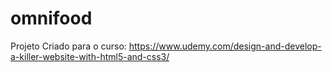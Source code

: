 # omnifood

Projeto Criado para o curso: https://www.udemy.com/design-and-develop-a-killer-website-with-html5-and-css3/